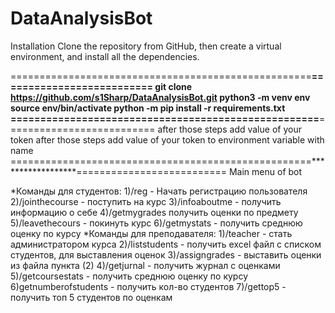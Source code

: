 # DataAnalysisBot

Installation
Clone the repository from GitHub, then create a virtual environment, and install all the dependencies.

====================================================******************==========================
git clone https://github.com/s1Sharp/DataAnalysisBot.git
python3 -m venv env
source env/bin/activate
python -m pip install -r requirements.txt
====================================================******************==========================
after those steps add value of your token after those steps 
add value of your token to environment variable with name <token>
====================================================******************==========================
Main menu of bot

*Команды для студентов:
1)/reg - Начать регистрацию пользователя
2)/jointhecourse - поступить на курс
3)/infoaboutme - получить информацию о себе
4)/getmygrades получить оценки по предмету
5)/leavethecours - покинуть курс
6)/getmystats - получить среднюю оценку по курсу
*Команды для преподавателя:
1)/teacher - стать администратором курса
2)/liststudents - получить excel файл с списком студентов, для выставления оценок
3)/assigngrades - выставить оценки из файла пункта (2)
4)/getjurnal - получить журнал с оценками
5)/getcoursestats - получить среднюю оценку по курсу
6)getnumberofstudents - получить кол-во студентов
7)/gettop5 - получить топ 5 студентов по оценкам

